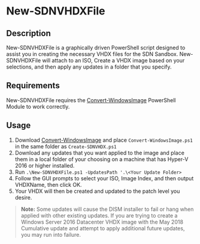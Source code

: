 # New-SDNVHDXFile

## Description
New-SDNVHDXFile is a graphically driven PowerShell script designed to assist you in creating the necessary VHDX files for the SDN Sandbox. New-SDNVHDXFile will attach to an ISO, Create a VHDX image based on your selections, and then apply any updates in a folder that you specify.

## Requirements

New-SDNVHDXFile requires the [Convert-WindowsImage](https://gallery.technet.microsoft.com/scriptcenter/Convert-WindowsImageps1-0fe23a8f) PowerShell Module to work correctly.

## Usage

1. Download [Convert-WindowsImage](https://gallery.technet.microsoft.com/scriptcenter/Convert-WindowsImageps1-0fe23a8f) and place ``Convert-WindowsImage.ps1`` in the same folder as ``Create-SDNVHDX.ps1``
2. Download any updates that you want applied to the image and place them in a local folder of your choosing on a machine that has Hyper-V 2016 or higher installed.
3. Run ``.\New-SDNVHDXFile.ps1 -UpdatesPath '.\<Your Update Folder>``
4. Follow the GUI prompts to select your ISO, Image Index, and then output VHDXName, then click OK.
5. Your VHDX will then be created and updated to the patch level you desire.

> **Note:** Some updates will cause the DISM installer to fail or hang when applied with other existing updates. If you are trying to create a Windows Server 2016 Datacenter VHDX image with the May 2018 Cumulative update and attempt to apply additional future updates, you may run into failure.
